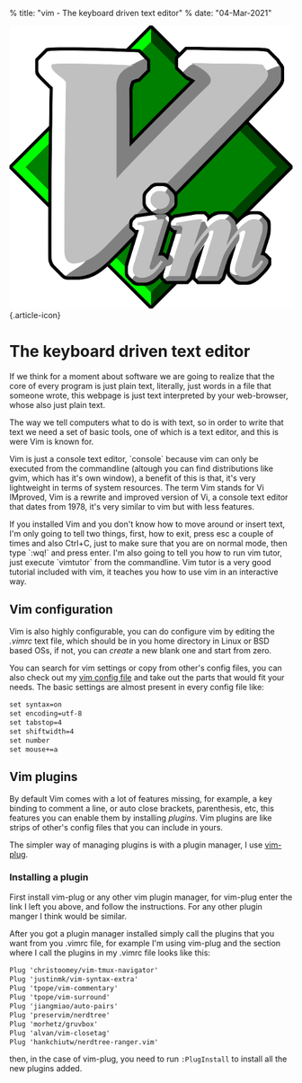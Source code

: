 % title: "vim - The keyboard driven text editor"
% date: "04-Mar-2021"

![Vim logo](vim_logo.png "Vim logo"){.article-icon}

# The keyboard driven text editor

If we think for a moment about software we are going to realize that the
core of every program is just plain text, literally, just words in a
file that someone wrote, this webpage is just text interpreted by
your web-browser, whose also just plain text.

The way we tell computers what to do is with text, so in order to
write that text we need a set of basic tools, one of which is a text editor,
and this is were Vim is known for.

Vim is just a console text editor, \`console\` because vim can only be executed from
the commandline (altough you can find distributions like gvim, which has it's own window),
a benefit of this is that, it's very lightweight in terms of system resources.
The term Vim stands for Vi IMproved, Vim is a rewrite and improved version of Vi, a
console text editor that dates from 1978, it's very similar to vim but with less
features.

If you installed Vim and you don't know how to move around or insert
text, I'm only going to tell two things, first, how to exit, press esc
a couple of times and also Ctrl+C, just to make sure that you are on normal mode,
then type \`:wq!\` and press enter. I'm also going to tell you how to
run vim tutor, just execute \`vimtutor\` from the commandline. Vim tutor is a
very good tutorial included with vim, it teaches you how to use vim in an interactive way.

## Vim configuration

Vim is also highly configurable, you can do configure vim by editing the *.vimrc*
text file, which should be in you home directory in Linux or BSD based OSs,
if not, you can *create* a new blank one and start from zero.

You can search for vim settings or copy from other's config files, you can also check
out my [vim config file](https://github.com/mjkloeckner/dotfiles/blob/master/.vimrc)
and take out the parts that would fit your needs. The basic settings are almost present
in every config file like:

```vim
set syntax=on
set encoding=utf-8
set tabstop=4
set shiftwidth=4
set number
set mouse+=a
```

## Vim plugins

By default Vim comes with a lot of features missing, for example, a key
binding to comment a line, or auto close brackets, parenthesis, etc, this
features you can enable them by installing *plugins*. Vim plugins are
like strips of other's config files that you can include in yours.

The simpler way of managing plugins is with a plugin manager, I use
[vim-plug](https://github.com/junegunn/vim-plug).

### Installing a plugin

First install vim-plug or any other vim plugin manager, for vim-plug enter
the link I left you above, and follow the instructions. For any other plugin manger
I think would be similar.

After you got a plugin manager installed simply call the plugins that you want from
you .vimrc file, for example I'm using vim-plug and the section
where I call the plugins in my .vimrc file looks like this:

```vim
Plug 'christoomey/vim-tmux-navigator'
Plug 'justinmk/vim-syntax-extra'
Plug 'tpope/vim-commentary'
Plug 'tpope/vim-surround'
Plug 'jiangmiao/auto-pairs'
Plug 'preservim/nerdtree'
Plug 'morhetz/gruvbox'
Plug 'alvan/vim-closetag'
Plug 'hankchiutw/nerdtree-ranger.vim'
```

then, in the case of vim-plug, you need to run `:PlugInstall` to install all the new
plugins added.

